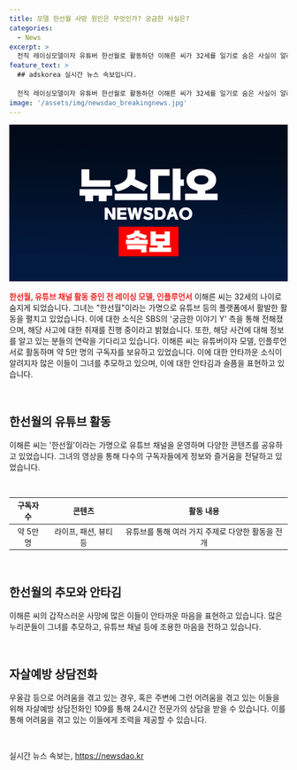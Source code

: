```yaml
---
title: 모델 한선월 사망 원인은 무엇인가? 궁금한 사실은?
categories:
  - News
excerpt: >
  전직 레이싱모델이자 유튜버 한선월로 활동하던 이해른 씨가 32세를 일기로 숨은 사실이 알려졌다. SBS 궁금한 이야기 Y는 이에 대해 취재 중이라고 밝혀, 고인에 대해 잘 아는 사람들의 연락을 기다린다고 전했다. 그동안 약 5만명의 구독자를 보유한 이씨의 유튜브 채널 등에 누리꾼들이 추모의 글을 올리며 안타까움을 표하고 있다. 이에 관심을 갖고 고인에 대한 소식을 기다리는 이들은 우울감 등 다양한 고민을 상담할 수 있는 전문가 상담전화로 안내되고 있다.
feature_text: >
  ## adskorea 실시간 뉴스 속보입니다.

  전직 레이싱모델이자 유튜버 한선월로 활동하던 이해른 씨가 32세를 일기로 숨은 사실이 알려졌다. SBS 궁금한 이야기 Y는 이에 대해 취재 중이라고 밝혀, 고인에 대해 잘 아는 사람들의 연락을 기다린다고 전했다. 그동안 약 5만명의 구독자를 보유한 이씨의 유튜브 채널 등에 누리꾼들이 추모의 글을 올리며 안타까움을 표하고 있다. 이에 관심을 갖고 고인에 대한 소식을 기다리는 이들은 우울감 등 다양한 고민을 상담할 수 있는 전문가 상담전화로 안내되고 있다.
image: '/assets/img/newsdao_breakingnews.jpg'
---
```


<p><img src="/assets/img/newsdao_breakingnews.jpg" alt="adskorea 속보" /></p>

<p><b><span style="color: #ee2323;">한선월, 유튜브 채널 활동 중인 전 레이싱 모델, 인플루언서</span></b>
이해른 씨는 32세의 나이로 숨지게 되었습니다. 그녀는 "한선월"이라는 가명으로 유튜브 등의 플랫폼에서 활발한 활동을 펼치고 있었습니다. 이에 대한 소식은 SBS의 '궁금한 이야기 Y' 측을 통해 전해졌으며, 해당 사고에 대한 취재를 진행 중이라고 밝혔습니다. 또한, 해당 사건에 대해 정보를 알고 있는 분들의 연락을 기다리고 있습니다. 이해른 씨는 유튜버이자 모델, 인플루언서로 활동하며 약 5만 명의 구독자를 보유하고 있었습니다. 이에 대한 안타까운 소식이 알려지자 많은 이들이 그녀를 추모하고 있으며, 이에 대한 안타김과 슬픔을 표현하고 있습니다.</p>

<p data-ke-size="size16">&nbsp;</p>

<h2 data-ke-size="size26">한선월의 유튜브 활동</h2>

<p>이해른 씨는 '한선월'이라는 가명으로 유튜브 채널을 운영하며 다양한 콘텐츠를 공유하고 있었습니다. 그녀의 영상을 통해 다수의 구독자들에게 정보와 즐거움을 전달하고 있었습니다.</p>

<p data-ke-size="size16">&nbsp;</p>

<table>
<thead>
<tr>
<th style="text-align: center;">구독자 수</th>
<th style="text-align: center;">콘텐츠</th>
<th style="text-align: center;">활동 내용</th>
</tr>
</thead>
<tbody>
<tr>
<td style="text-align: center;">약 5만 명</td>
<td style="text-align: center;">라이프, 패션, 뷰티 등</td>
<td style="text-align: center;">유튜브를 통해 여러 가지 주제로 다양한 활동을 전개</td>
</tr>
</tbody>
</table>

<p data-ke-size="size16">&nbsp;</p>

<h2 data-ke-size="size26">한선월의 추모와 안타김</h2>

<p>이해른 씨의 갑작스러운 사망에 많은 이들이 안타까운 마음을 표현하고 있습니다. 많은 누리꾼들이 그녀를 추모하고, 유튜브 채널 등에 조용한 마음을 전하고 있습니다.</p>

<p data-ke-size="size16">&nbsp;</p>

<h2 data-ke-size="size26">자살예방 상담전화</h2>

<p>우울감 등으로 어려움을 겪고 있는 경우, 혹은 주변에 그런 어려움을 겪고 있는 이들을 위해 자살예방 상담전화인 109를 통해 24시간 전문가의 상담을 받을 수 있습니다. 이를 통해 어려움을 겪고 있는 이들에게 조력을 제공할 수 있습니다.</p>

<p data-ke-size="size16">&nbsp;</p>
실시간 뉴스 속보는, <a href="https://newsdao.kr" rel="dofollow">https://newsdao.kr</a>


